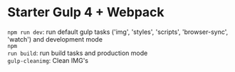 <h1>Starter Gulp 4 + Webpack</h1>


<code>npm run dev</code>: run default gulp tasks ('img', 'styles', 'scripts', 'browser-sync', 'watch') and  development mode <br>
<code>npm run build</code>: run build tasks and production mode <br>
<code>gulp-cleanimg</code>: Clean IMG's <br>



